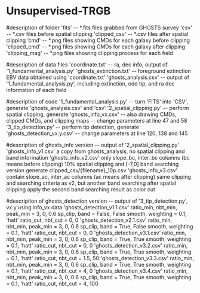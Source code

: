 # Unsupervised-TRGB
#description of folder
'fits' -- *.fits files grabbed from GHOSTS survey
'csv' -- *.csv files before spatial clipping
'clipped_csv' -- *.csv files after spatial clipping
‘cmd' -- *.png files showing CMDs for each galaxy before clipping
'clipped_cmd' -- *.png files showing CMDs for each galaxy after clipping
'clipping_mag' -- *.png files showing clipping process for each field

#description of data files
'coordinate.txt' -- ra, dec info, output of '1_fundamental_analysis.py'
'ghosts_extinction.txt' -- foreground extinction EBV data obtained using 'coordinate.txt'
'ghosts_analysis.csv' -- output of '1_fundamental_analysis.py', including extinction, edd tip, and ra dec information of each field

#description of code
'1_fundamental_analysis.py' -- turn 'FITS' into 'CSV', generate 'ghosts_analysis.csv' and 'csv'
'2_spatial_clipping.py' -- perform spatial clipping, generate 'ghosts_info_vx.csv'
			-- also drawing CMDs, clipped CMDs, and clipping maps
			-- change parameters at line 47 and 58
'3_tip_detection.py' -- perform tip detection, generate 'ghosts_detection_vx.y.csv'
		     -- change parameters at line 120, 138 and 145

#description of ghosts_info version -- output of '2_spatial_clipping.py'
'ghosts_info_v1.csv'
	a copy from ghosts_analysis, no spatial clipping and band information
'ghosts_info_v2.csv'
	only slope_bc, inter_bc columns (bc means before clipping)
	10% spatial clipping and [-7,0] band searching version
	generate clipped_csv/{filename}_10p.csv
'ghosts_info_v3.csv'
	contain slope_ac, inter_ac columns (ac means after clipping)
	same clipping and searching criteria as v2, but another band searching after spatial clipping
	apply the second band searching result as color cut

#description of ghosts_detection version -- output of '3_tip_detection.py', vx.y using info_vx data
'ghosts_detection_v1.1.csv'
	ratio_min, nbt_min, peak_min = 3, 0, 0.6
	sp_clip, band = False, False
	smooth, weighting = 0.1, 'hatt'
	ratio_cut, nbt_cut = 0, 0
'ghosts_detection_v2.1.csv'
	ratio_min, nbt_min, peak_min = 3, 0, 0.6
	sp_clip, band = True, False
	smooth, weighting = 0.1, 'hatt'
	ratio_cut, nbt_cut = 0, 0
'ghosts_detection_v3.1.csv'
	ratio_min, nbt_min, peak_min = 3, 0, 0.6
	sp_clip, band = True, True
	smooth, weighting = 0.1, 'hatt'
	ratio_cut, nbt_cut = 0, 0
'ghosts_detection_v3.2.csv'
	ratio_min, nbt_min, peak_min = 3, 0, 0.6
	sp_clip, band = True, True
	smooth, weighting = 0.1, 'hatt'
	ratio_cut, nbt_cut = 1.5, 50
'ghosts_detection_v3.3.csv'
	ratio_min, nbt_min, peak_min = 3, 0, 0.6
	sp_clip, band = True, True
	smooth, weighting = 0.1, 'hatt'
	ratio_cut, nbt_cut = 4, 0
'ghosts_detection_v3.4.csv'
	ratio_min, nbt_min, peak_min = 3, 0, 0.6
	sp_clip, band = True, True
	smooth, weighting = 0.1, 'hatt'
	ratio_cut, nbt_cut = 4, 100
